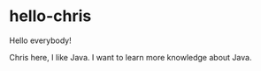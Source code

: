 # hello-chris

Hello everybody!

Chris here, I like Java.
I want to learn more knowledge about Java.
